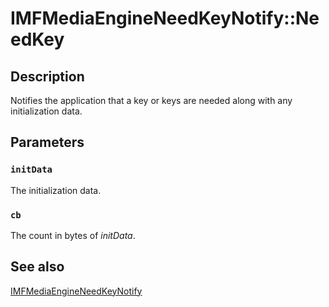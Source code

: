 # IMFMediaEngineNeedKeyNotify::NeedKey

## Description

Notifies the application that a key or keys are needed along with any initialization data.

## Parameters

### `initData`

The initialization data.

### `cb`

The count in bytes of *initData*.

## See also

[IMFMediaEngineNeedKeyNotify](https://learn.microsoft.com/windows/desktop/api/mfmediaengine/nn-mfmediaengine-imfmediaengineneedkeynotify)